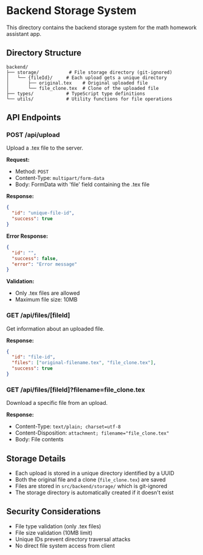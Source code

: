 # Backend Storage System

This directory contains the backend storage system for the math homework assistant app.

## Directory Structure

```
backend/
├── storage/           # File storage directory (git-ignored)
│   └── {fileId}/     # Each upload gets a unique directory
│       ├── original.tex    # Original uploaded file
│       └── file_clone.tex  # Clone of the uploaded file
├── types/            # TypeScript type definitions
└── utils/            # Utility functions for file operations
```

## API Endpoints

### POST /api/upload
Upload a .tex file to the server.

**Request:**
- Method: `POST`
- Content-Type: `multipart/form-data`
- Body: FormData with 'file' field containing the .tex file

**Response:**
```json
{
  "id": "unique-file-id",
  "success": true
}
```

**Error Response:**
```json
{
  "id": "",
  "success": false,
  "error": "Error message"
}
```

**Validation:**
- Only .tex files are allowed
- Maximum file size: 10MB

### GET /api/files/[fileId]
Get information about an uploaded file.

**Response:**
```json
{
  "id": "file-id",
  "files": ["original-filename.tex", "file_clone.tex"],
  "success": true
}
```

### GET /api/files/[fileId]?filename=file_clone.tex
Download a specific file from an upload.

**Response:**
- Content-Type: `text/plain; charset=utf-8`
- Content-Disposition: `attachment; filename="file_clone.tex"`
- Body: File contents

## Storage Details

- Each upload is stored in a unique directory identified by a UUID
- Both the original file and a clone (`file_clone.tex`) are saved
- Files are stored in `src/backend/storage/` which is git-ignored
- The storage directory is automatically created if it doesn't exist

## Security Considerations

- File type validation (only .tex files)
- File size validation (10MB limit)
- Unique IDs prevent directory traversal attacks
- No direct file system access from client